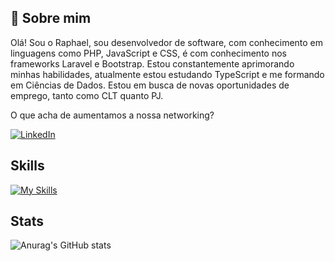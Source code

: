 ## 🚀 Sobre mim
Olá! Sou o Raphael, sou desenvolvedor de software, com conhecimento em linguagens como PHP, JavaScript e CSS, é com conhecimento nos frameworks Laravel e Bootstrap. Estou constantemente aprimorando minhas habilidades, atualmente estou estudando TypeScript e me formando em Ciências de Dados. Estou em busca de novas oportunidades de emprego, tanto como CLT quanto PJ. 

O que acha de aumentamos a nossa networking?

[![LinkedIn](https://img.shields.io/badge/LinkedIn-0077B8?style=for-the-badge&logo=linkedin&logoColor=white)](https://www.linkedin.com/in/rcsil)
## Skills

[![My Skills](https://skillicons.dev/icons?i=html,css,js,php,mysql,postgresql,laravel)](https://skillicons.dev)


## Stats
![Anurag's GitHub stats](https://github-readme-stats.vercel.app/api?username=rcsil&show_icons=true&theme=dark)
